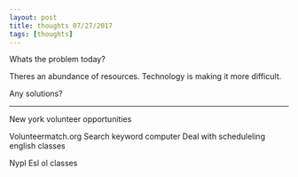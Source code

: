 ```yaml
---
layout: post
title: thoughts 07/27/2017
tags: [thoughts]
---
```


Whats the problem today?

Theres an abundance of resources. Technology is making it more difficult. 

Any solutions?

<hr>

New york volunteer opportunities

Volunteermatch.org
Search keyword computer
Deal with scheduleling
english classes

Nypl
Esl ol classes
